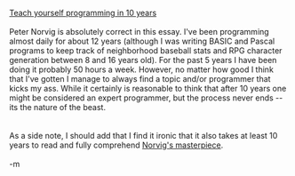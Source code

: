 <a href="http://www.norvig.com/21-days.html">Teach yourself programming in 10 years</a>
<br />
<br />Peter Norvig is absolutely correct in this essay.  I've been programming almost daily for about 12 years (although I was writing BASIC and Pascal programs to keep track of neighborhood baseball stats and RPG character generation between 8 and 16 years old).  For the past 5 years I have been doing it probably 50 hours a week.  However, no matter how good I think that I've gotten I manage to always find a topic and/or programmer that kicks my ass.  While it certainly is reasonable to think that after 10 years one might be considered an expert programmer, but the process never ends -- its the nature of the beast.  
<br />
<br />As a side note, I should add that I find it ironic that it also takes at least 10 years to read and fully comprehend <a href="http://www.amazon.com/exec/obidos/tg/detail/-/0137903952/qid=1102535888/sr=1-1/ref=sr_1_1/102-4933216-3389758?v=glance&s=books">Norvig's masterpiece</a>.
<br />
<br />-m
<br />